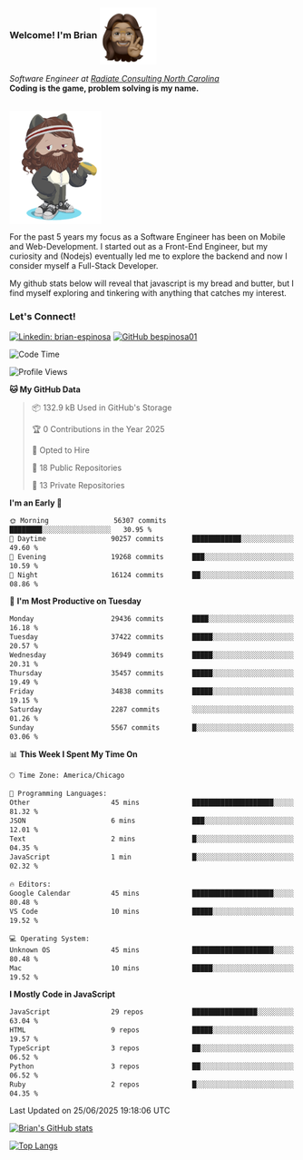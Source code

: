 ###  Welcome! I'm Brian <img align="center" src="https://github.com/bespinosa01/bespinosa01/blob/main/assets/peace-animoji.png" height="100" /></h2>
<p><em>Software Engineer at <a href="https://www.radiateconsulting.coop/north-carolina-tech-coop">Radiate Consulting North Carolina</a>
 <br/>
<!-- </br>Developer Consultant at <a href="https://codethedream.org/">Code The Dream</a> -->
</em> <b>Coding is the game, problem solving is my name.</b></p>

<br/>


 <img align="center" src="https://github.com/bespinosa01/bespinosa01/blob/main/assets/octo-me.png" height="200" /> 
 <p>
 For the past 5 years my focus as a Software Engineer has been on Mobile and Web-Development. I started out as a Front-End Engineer, but my curiosity and (Nodejs) eventually led me to explore the backend and now I consider myself a Full-Stack Developer.
</p>
<p>
 My github stats below will reveal that javascript is my bread and butter, but I find myself exploring and tinkering with anything that catches my interest. 
 </p>
 
 
### Let's Connect!

[![Linkedin: brian-espinosa](https://img.shields.io/badge/-brian--espinosa-blue?style=flat-square&logo=Linkedin&logoColor=white&link=https://www.linkedin.com/in/brian-espinosa/)](https://www.linkedin.com/in/brian-espinosa/)
[![GitHub bespinosa01](https://img.shields.io/github/followers/bespinosa01?label=follow&style=social)](https://github.com/bespinosa01)



<!--START_SECTION:waka-->
![Code Time](http://img.shields.io/badge/Code%20Time-1%2C804%20hrs%201%20min-blue)

![Profile Views](http://img.shields.io/badge/Profile%20Views-0-blue)

**🐱 My GitHub Data** 

> 📦 132.9 kB Used in GitHub's Storage 
 > 
> 🏆 0 Contributions in the Year 2025
 > 
> 💼 Opted to Hire
 > 
> 📜 18 Public Repositories 
 > 
> 🔑 13 Private Repositories 
 > 
**I'm an Early 🐤** 

```text
🌞 Morning                56307 commits       ████████░░░░░░░░░░░░░░░░░   30.95 % 
🌆 Daytime                90257 commits       ████████████░░░░░░░░░░░░░   49.60 % 
🌃 Evening                19268 commits       ███░░░░░░░░░░░░░░░░░░░░░░   10.59 % 
🌙 Night                  16124 commits       ██░░░░░░░░░░░░░░░░░░░░░░░   08.86 % 
```
📅 **I'm Most Productive on Tuesday** 

```text
Monday                   29436 commits       ████░░░░░░░░░░░░░░░░░░░░░   16.18 % 
Tuesday                  37422 commits       █████░░░░░░░░░░░░░░░░░░░░   20.57 % 
Wednesday                36949 commits       █████░░░░░░░░░░░░░░░░░░░░   20.31 % 
Thursday                 35457 commits       █████░░░░░░░░░░░░░░░░░░░░   19.49 % 
Friday                   34838 commits       █████░░░░░░░░░░░░░░░░░░░░   19.15 % 
Saturday                 2287 commits        ░░░░░░░░░░░░░░░░░░░░░░░░░   01.26 % 
Sunday                   5567 commits        █░░░░░░░░░░░░░░░░░░░░░░░░   03.06 % 
```


📊 **This Week I Spent My Time On** 

```text
🕑︎ Time Zone: America/Chicago

💬 Programming Languages: 
Other                    45 mins             ████████████████████░░░░░   81.32 % 
JSON                     6 mins              ███░░░░░░░░░░░░░░░░░░░░░░   12.01 % 
Text                     2 mins              █░░░░░░░░░░░░░░░░░░░░░░░░   04.35 % 
JavaScript               1 min               █░░░░░░░░░░░░░░░░░░░░░░░░   02.32 % 

🔥 Editors: 
Google Calendar          45 mins             ████████████████████░░░░░   80.48 % 
VS Code                  10 mins             █████░░░░░░░░░░░░░░░░░░░░   19.52 % 

💻 Operating System: 
Unknown OS               45 mins             ████████████████████░░░░░   80.48 % 
Mac                      10 mins             █████░░░░░░░░░░░░░░░░░░░░   19.52 % 
```

**I Mostly Code in JavaScript** 

```text
JavaScript               29 repos            ████████████████░░░░░░░░░   63.04 % 
HTML                     9 repos             █████░░░░░░░░░░░░░░░░░░░░   19.57 % 
TypeScript               3 repos             ██░░░░░░░░░░░░░░░░░░░░░░░   06.52 % 
Python                   3 repos             ██░░░░░░░░░░░░░░░░░░░░░░░   06.52 % 
Ruby                     2 repos             █░░░░░░░░░░░░░░░░░░░░░░░░   04.35 % 
```




 Last Updated on 25/06/2025 19:18:06 UTC
<!--END_SECTION:waka-->


<!--  Github STATS -->
[![Brian's GitHub stats](https://github-readme-stats.vercel.app/api?username=bespinosa01&hide=stars,contribs&count_private=true&show_icons=true)](https://github.com/anuraghazra/github-readme-stats)

[![Top Langs](https://github-readme-stats.vercel.app/api/top-langs/?username=bespinosa01&layout=compact)](https://github.com/anuraghazra/github-readme-stats)



<!--
**bespinosa01/bespinosa01** is a ✨ _special_ ✨ repository because its `README.md` (this file) appears on your GitHub profile.

Here are some ideas to get you started:

- 🔭 I’m currently working on ...
- 🌱 I’m currently learning ...
- 👯 I’m looking to collaborate on ...
- 🤔 I’m looking for help with ...
- 💬 Ask me about ...
- 📫 How to reach me: ...
- 😄 Pronouns: ...
- ⚡ Fun fact: ...
-->
